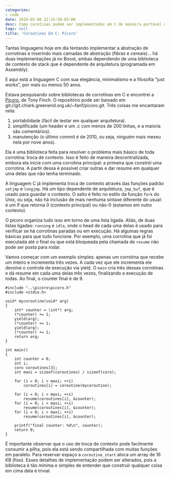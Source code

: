 ```yaml
---
categories:
- code
date: 2019-05-08 22:15:50-03:00
desc: Como corotinas podem ser implementadas em C de maneira portável e minimalista.
tags: null
title: 'Coroutines Em C: Picoro'
---
```


Tantas linguagens hoje em dia tentando implementar a abstração de corrotinas e inserindo mais camadas de abstração (fibras e cereais)... há duas implementações já no Boost, ambas dependendo de uma biblioteca de contexto de stack que é dependente de arquitetura (programada em Assembly).

E aqui está a linguagem C com sua elegância, minimalismo e a filosofia "just works", por mais ou menos 50 anos.

Estava pesquisando sobre bibliotecas de corrotinas em C e encontrei a [Picoro](http://dotat.at/cgi/~fanf/dotat/~fanf/dotat/git/picoro.git), de Tony Finch. O repositório pode ser baixado em git://git.chiark.greenend.org.uk/~fanf/picoro.git. Três coisas me encantaram nela: 

 1. portabilidade (fácil de testar em qualquer arquitetura).
 1. simplificade (um header e um .c com menos de 200 linhas, e a maioria são comentários).
 1. manutenção (o último commit é de 2010, ou seja, ninguém mais mexeu nela por nove anos).
 
Ela é uma biblioteca feita para resolver o problema mais básico de toda corrotina: troca de contexto. Isso é feito de maneira descentralizada, embora ela inicie com uma corrotina principal: a primeira que constrói uma corrotina. A partir dessa é possível criar outras e dar resume em qualquer uma delas que não tenha terminado.

A linguagem C já implementa troca de contexto através das funções padrão `setjmp` e `longjmp`. Há um tipo dependente de arquitetura, `jmp_buf`, que é usado para guardar o contexto. O salto é feito no estilo da função `fork` do Unix, ou seja, não há inclusão de mais nenhuma sintaxe diferente do usual: é um if que retorna 0 (contexto principal) ou não-0 (estamos em outro contexto).

O picoro organiza tudo isso em torno de uma lista ligada. Aliás, de duas listas ligadas: `running` e `idle`, onde o head de cada uma delas é usado para verificar se há corrotinas paradas ou em execução. Há algumas regras básicas para que tudo funcione. Por exemplo, uma corrotina que já foi executada até o final ou que está bloqueada pela chamada de `resume` não pode ser posta para rodar.

Vamos começar com um exemplo simples: apenas um corrotina que recebe um inteiro e incrementa três vezes. A cada vez que ele incrementa ele devolve o controle de execução via yield. O `main` cria três dessas corrotinas e dá resume em cada uma delas três vezes, finalizando a execução de todas. Ao final, o counter final é de 9.

```
#include "..\picoro\picoro.h"
#include <stdio.h>

void* mycoroutine(void* arg)
{
	int* counter = (int*) arg;
	(*counter) += 1;
	yield(arg);
	(*counter) += 1;
	yield(arg);
	(*counter) += 1;
	return arg;
}

int main()
{
    int counter = 0;
	int i;
	coro coroutines[3];
	int maxi = sizeof(coroutines) / sizeof(coro);

	for (i = 0; i < maxi; ++i)
		coroutines[i] = coroutine(mycoroutine);

	for (i = 0; i < maxi; ++i)
		resume(coroutines[i], &counter);
	for (i = 0; i < maxi; ++i)
		resume(coroutines[i], &counter);
	for (i = 0; i < maxi; ++i)
		resume(coroutines[i], &counter);

    printf("final counter: %d\n", counter);
	return 0;
}
```

É importante observar que o uso de troca de contexto pode facilmente consumir a pilha, pois ela está sendo compartilhada com muitas funções em paralelo. Para reservar espaço a `coroutine_start` aloca um array de 16 KB (fixo). Esses detalhes de implementação podem ser alterados, pois a biblioteca é tão mínima e simples de entender que construir qualquer coisa em cima dela é trivial.